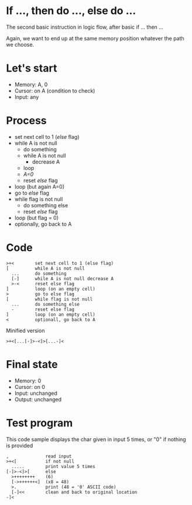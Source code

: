# If ..., then do ..., else do ...

The second basic instruction in logic flow, after basic if ... then ...

Again, we want to end up at the same memory position whatever the path we choose.

# Let's start

* Memory: A, 0
* Cursor: on A (condition to check)
* Input: any

# Process

* set next cell to 1 (_else_ flag)
* while A is not null
  * do something
  * while A is not null
    * decrease A
  * loop
  * _A=0_
  * reset _else_ flag
* loop (but again A=0)
* go to _else_ flag
* while flag is not null
  * do something else
  * reset _else_ flag
* loop (but flag = 0)
* optionally, go back to A

# Code
```
>+<        set next cell to 1 (else flag)
[          while A is not null
  ...      do something
  [-]      while A is not null decrease A
  >-<      reset else flag
]          loop (on an empty cell)
>          go to else flag
[          while flag is not null
  ...      do something else
  -        reset else flag
]          loop (on an empty cell)
<          optionall, go back to A
```

Minified version
```
>+<[...[-]>-<]>[...-]<
```

# Final state

* Memory: 0
* Cursor: on 0
* Input: unchanged
* Output: unchanged

# Test program

This code sample displays the char given in input 5 times, or "0" if nothing is provided

```
,              read input
>+<[           if not null
  .....        print value 5 times
[-]>-<]>[      else
  >++++++++    (6)
  [->++++++<]  (x8 = 48)
  >.           print (48 = '0' ASCII code)
  [-]<<        clean and back to original location
-]<
```

